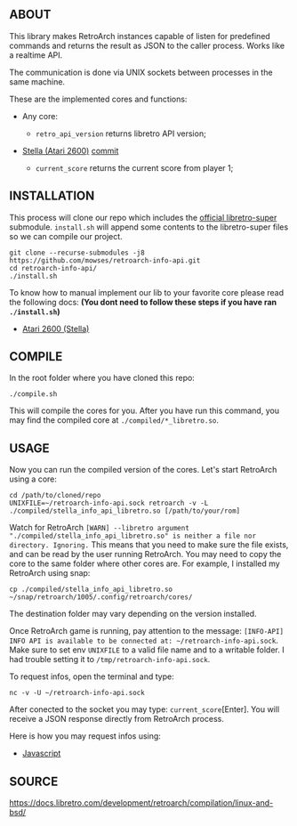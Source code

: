 ## ABOUT

This library makes RetroArch instances capable of listen for predefined commands
and returns the result as JSON to the caller process. Works like a realtime API.

The communication is done via UNIX sockets between processes in the same machine.

These are the implemented cores and functions:
- Any core:
	- `retro_api_version` returns libretro API version;

- [Stella (Atari 2600)](https://github.com/stella-emu/stella) [commit](https://github.com/stella-emu/stella/commit/4fce2156dfe6d6eeec5f80d0e643781c2d7f9317)
	- `current_score` returns the current score from player 1;


## INSTALLATION

This process will clone our repo which includes the [official libretro-super](https://github.com/libretro/libretro-super) submodule.
`install.sh` will append some contents to the libretro-super files so we can compile our project.

```
git clone --recurse-submodules -j8 https://github.com/mowses/retroarch-info-api.git
cd retroarch-info-api/
./install.sh
```

To know how to manual implement our lib to your favorite core please read the following docs: **(You dont need to follow these steps if you have ran `./install.sh`)**
- [Atari 2600 (Stella)](./docs/stella.md)


## COMPILE

In the root folder where you have cloned this repo:
```
./compile.sh
```
This will compile the cores for you. After you have run this command, you may find the compiled core at `./compiled/*_libretro.so`.

## USAGE

Now you can run the compiled version of the cores. Let's start RetroArch using a core:
```
cd /path/to/cloned/repo
UNIXFILE=~/retroarch-info-api.sock retroarch -v -L ./compiled/stella_info_api_libretro.so [/path/to/your/rom]
```
Watch for RetroArch `[WARN] --libretro argument "./compiled/stella_info_api_libretro.so" is neither a file nor directory. Ignoring.` This means that you need to make sure the file exists, and can be read by the user running RetroArch. You may need to copy the core to the same folder where other cores are. For example, I installed my RetroArch using snap:
```
cp ./compiled/stella_info_api_libretro.so ~/snap/retroarch/1005/.config/retroarch/cores/
```
The destination folder may vary depending on the version installed.

Once RetroArch game is running, pay attention to the message: `[INFO-API] INFO API is available to be connected at: ~/retroarch-info-api.sock`. Make sure to set env `UNIXFILE` to a valid file name and to a writable folder. I had trouble setting it to `/tmp/retroarch-info-api.sock`.

To request infos, open the terminal and type:
```
nc -v -U ~/retroarch-info-api.sock
```
After conected to the socket you may type: `current_score`[Enter]. You will receive a JSON response directly from RetroArch process.

Here is how you may request infos using:
- [Javascript](./docs/usage-javascript.md)


## SOURCE

https://docs.libretro.com/development/retroarch/compilation/linux-and-bsd/